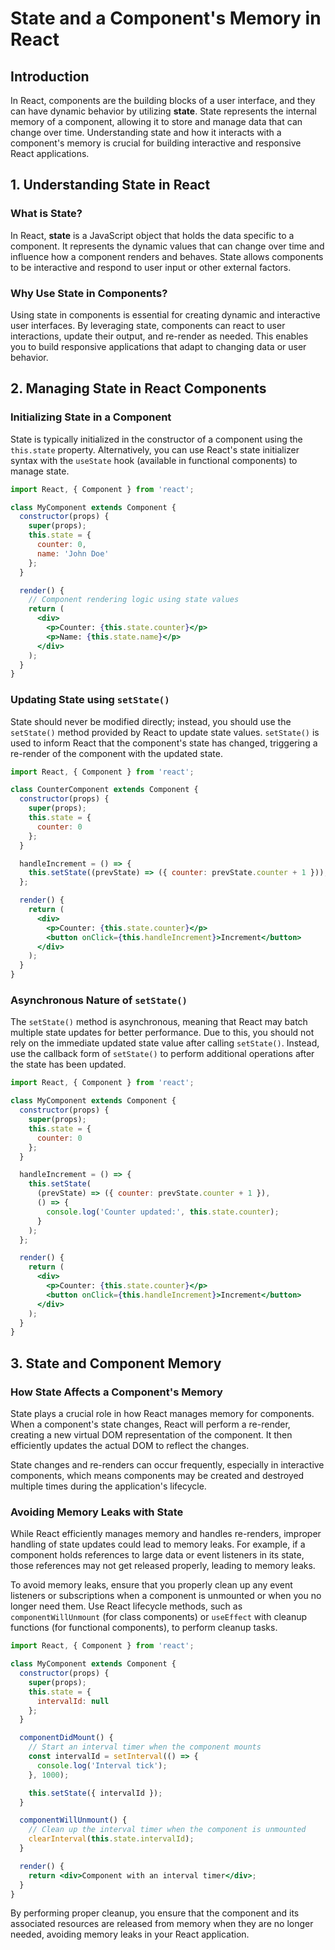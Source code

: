 # State and a Component's Memory in React

## Introduction

In React, components are the building blocks of a user interface, and they can have dynamic behavior by utilizing **state**. State represents the internal memory of a component, allowing it to store and manage data that can change over time. Understanding state and how it interacts with a component's memory is crucial for building interactive and responsive React applications.

## 1. Understanding State in React

### What is State?

In React, **state** is a JavaScript object that holds the data specific to a component. It represents the dynamic values that can change over time and influence how a component renders and behaves. State allows components to be interactive and respond to user input or other external factors.

### Why Use State in Components?

Using state in components is essential for creating dynamic and interactive user interfaces. By leveraging state, components can react to user interactions, update their output, and re-render as needed. This enables you to build responsive applications that adapt to changing data or user behavior.

## 2. Managing State in React Components

### Initializing State in a Component

State is typically initialized in the constructor of a component using the `this.state` property. Alternatively, you can use React's state initializer syntax with the `useState` hook (available in functional components) to manage state.

```jsx
import React, { Component } from 'react';

class MyComponent extends Component {
  constructor(props) {
    super(props);
    this.state = {
      counter: 0,
      name: 'John Doe'
    };
  }

  render() {
    // Component rendering logic using state values
    return (
      <div>
        <p>Counter: {this.state.counter}</p>
        <p>Name: {this.state.name}</p>
      </div>
    );
  }
}
```

### Updating State using `setState()`

State should never be modified directly; instead, you should use the `setState()` method provided by React to update state values. `setState()` is used to inform React that the component's state has changed, triggering a re-render of the component with the updated state.

```jsx
import React, { Component } from 'react';

class CounterComponent extends Component {
  constructor(props) {
    super(props);
    this.state = {
      counter: 0
    };
  }

  handleIncrement = () => {
    this.setState((prevState) => ({ counter: prevState.counter + 1 }));
  };

  render() {
    return (
      <div>
        <p>Counter: {this.state.counter}</p>
        <button onClick={this.handleIncrement}>Increment</button>
      </div>
    );
  }
}
```

### Asynchronous Nature of `setState()`

The `setState()` method is asynchronous, meaning that React may batch multiple state updates for better performance. Due to this, you should not rely on the immediate updated state value after calling `setState()`. Instead, use the callback form of `setState()` to perform additional operations after the state has been updated.

```jsx
import React, { Component } from 'react';

class MyComponent extends Component {
  constructor(props) {
    super(props);
    this.state = {
      counter: 0
    };
  }

  handleIncrement = () => {
    this.setState(
      (prevState) => ({ counter: prevState.counter + 1 }),
      () => {
        console.log('Counter updated:', this.state.counter);
      }
    );
  };

  render() {
    return (
      <div>
        <p>Counter: {this.state.counter}</p>
        <button onClick={this.handleIncrement}>Increment</button>
      </div>
    );
  }
}
```

## 3. State and Component Memory

### How State Affects a Component's Memory

State plays a crucial role in how React manages memory for components. When a component's state changes, React will perform a re-render, creating a new virtual DOM representation of the component. It then efficiently updates the actual DOM to reflect the changes.

State changes and re-renders can occur frequently, especially in interactive components, which means components may be created and destroyed multiple times during the application's lifecycle.

### Avoiding Memory Leaks with State

While React efficiently manages memory and handles re-renders, improper handling of state updates could lead to memory leaks. For example, if a component holds references to large data or event listeners in its state, those references may not get released properly, leading to memory leaks.

To avoid memory leaks, ensure that you properly clean up any event listeners or subscriptions when a component is unmounted or when you no longer need them. Use React lifecycle methods, such as `componentWillUnmount` (for class components) or `useEffect` with cleanup functions (for functional components), to perform cleanup tasks.

```jsx
import React, { Component } from 'react';

class MyComponent extends Component {
  constructor(props) {
    super(props);
    this.state = {
      intervalId: null
    };
  }

  componentDidMount() {
    // Start an interval timer when the component mounts
    const intervalId = setInterval(() => {
      console.log('Interval tick');
    }, 1000);

    this.setState({ intervalId });
  }

  componentWillUnmount() {
    // Clean up the interval timer when the component is unmounted
    clearInterval(this.state.intervalId);
  }

  render() {
    return <div>Component with an interval timer</div>;
  }
}
```

By performing proper cleanup, you ensure that the component and its associated resources are released from memory when they are no longer needed, avoiding memory leaks in your React application.
